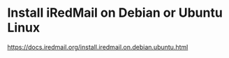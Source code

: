 # Install iRedMail on Debian or Ubuntu Linux
https://docs.iredmail.org/install.iredmail.on.debian.ubuntu.html

